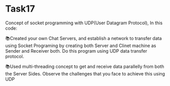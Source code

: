 # Task17
 
Concept of socket programming with UDP(User Datagram Protocol), In this code:

📚Created your own Chat Servers, and establish a network to transfer data using Socket Programing by creating both Server and Clinet machine as Sender and Receiver both. Do this program using UDP data transfer protocol.

📚Used multi-threading concept to get and receive data parallelly from both the Server Sides. Observe the challenges that you face to achieve this using UDP
